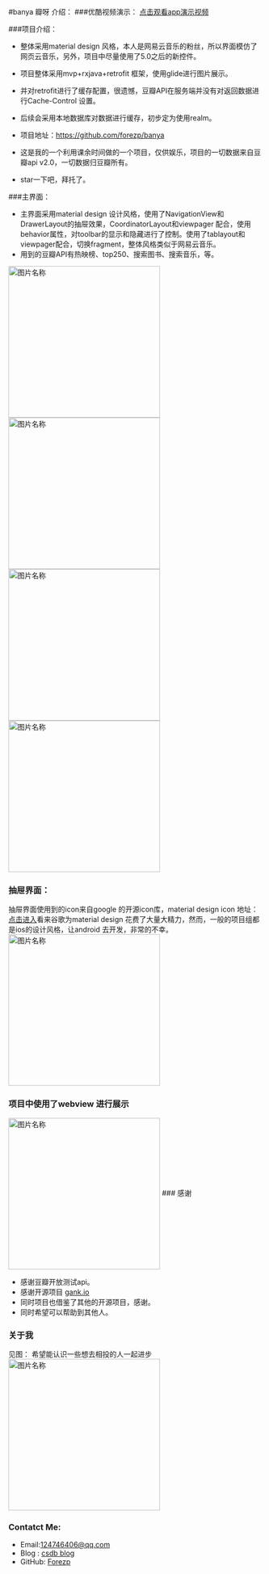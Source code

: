 #banya 瓣呀 介绍：
###优酷视频演示：
[点击观看app演示视频](http://v.youku.com/v_show/id_XMTc2MTY3Njg4OA==.html)


###项目介绍：
 - 整体采用material design 风格，本人是网易云音乐的粉丝，所以界面模仿了网页云音乐，另外，项目中尽量使用了5.0之后的新控件。

 
 - 项目整体采用mvp+rxjava+retrofit 框架，使用glide进行图片展示。


 - 并对retrofit进行了缓存配置，很遗憾，豆瓣API在服务端并没有对返回数据进行Cache-Control 设置。
 
 - 后续会采用本地数据库对数据进行缓存，初步定为使用realm。
         
 - 项目地址：https://github.com/forezp/banya

 -  这是我的一个利用课余时间做的一个项目，仅供娱乐，项目的一切数据来自豆瓣api v2.0，一切数据归豆瓣所有。
 -  star一下吧，拜托了。


###主界面：

 - 主界面采用material design 设计风格，使用了NavigationView和DrawerLayout的抽屉效果，CoordinatorLayout和viewpager 配合，使用behavior属性，对toolbar的显示和隐藏进行了控制。使用了tablayout和viewpager配合，切换fragment，整体风格类似于网易云音乐。
 - 用到的豆瓣API有热映榜、top250、搜索图书、搜索音乐，等。
 
<img src="http://img.blog.csdn.net/20161015215329740" width = "300"  alt="图片名称" align=center /> <img src="http://img.blog.csdn.net/20161015215510459" width = "300"  alt="图片名称" align=center />
<img src="http://img.blog.csdn.net/20161015215731147" width = "300"  alt="图片名称" align=center /> <img src="http://img.blog.csdn.net/20161015215921087" width = "300"  alt="图片名称" align=center /> 
 
 ### 抽屉界面：
 
 
 抽屉界面使用到的icon来自google 的开源icon库，material design icon 地址：[点击进入](https://design.google.com/icons/index.html)看来谷歌为material design 花费了大量大精力，然而，一般的项目组都是ios的设计风格，让android  去开发，非常的不幸。
<img src="http://img.blog.csdn.net/20161015220007320" width = "300"  alt="图片名称" align=center /> 

### 项目中使用了webview 进行展示
 <img src="http://img.blog.csdn.net/20161015215807664" width = "300"  alt="图片名称" align=center /> 
### 感谢

 - 感谢豆瓣开放测试api。
 - 感谢开源项目  [gank.io](http://gank.io/api)
 - 同时项目也借鉴了其他的开源项目，感谢。
 - 同时希望可以帮助到其他人。
### 关于我
见图： 希望能认识一些想去相投的人一起进步
 <img src="http://img.blog.csdn.net/20161015215702959" width = "300"  alt="图片名称" align=center />
 
 
### Contatct  Me:

 - Email:124746406@qq.com
 - Blog : [csdb blog](http://blog.csdn.net/forezp)
 - GitHub: [Forezp](https://github.com/forezp)
 


